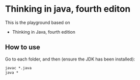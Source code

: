 # Thinking in java, fourth editon

This is the playground based on

- Thinking in Java, fourth edition

## How to use

Go to each folder, and then (ensure the JDK has been installed):

```cmd
javac *.java
java *
```
